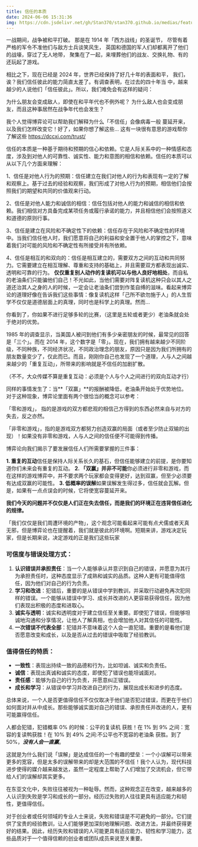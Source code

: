 ```yaml
---
title: 信任的本质
date: 2024-06-06 15:31:36
img: https://cdn.jsdelivr.net/gh/Stan370/stan370.github.io/medias/featureimages/trust.jpg
---
```



一战期间，战争被和平打破。
那是在 1914 年「西方战线」的圣诞节，
尽管有着严格的军令不准他们与敌方士兵谈笑风生，
英国和德国的军人们却都离开了他们的战壕，穿过了无人地带，
聚集在了一起，来埋葬他们的战友、交换礼物、有的还玩起了游戏。

相比之下，现在已经是 2024 年，世界已经保持了好几十年的表面和平，
我们，诶？我们信任彼此的能力简直太差了。有调查表明，在过去的四十年当
中，越来越少的人说他们「信任彼此」。所以，我们难免会有这样的疑问：

为什么朋友会变成敌人，即使在和平年代也不例外呢？
为什么敌人也会变成朋友，而且这种事居然在战争年代也会发生？

我个人觉得博弈论可以帮助我们解释为什么「不信任」会像病毒一般
蔓延开来，以及我们怎样改变它！好了，如果你想了解这些...
这有一块很有意思的游戏帮你了解这些 https://dccxi.com/trust/

信任的本质是一种基于期待和预期的信心和依赖。它是人际关系中的一种情感和态度，涉及到对他人的可靠性、诚实性、能力和意图的相信和依赖。信任的本质可以从以下几个方面来理解：

1、信任是对他人行为的预期：信任建立在我们对他人的行为和表现有一定的了解和观察上。基于过去的经验和观察，我们形成了对他人行为的预期，相信他们会按照我们的期望和共同的价值观来行动。

2、信任是对他人能力和诚信的相信：信任包括对他人的能力和诚信的相信和依赖。我们相信对方具备完成某项任务或履行承诺的能力，并且相信他们会按照道义和道德的原则行事。

3、信任是建立在风险和不确定性下的依赖：信任存在于风险和不确定性的环境中。当我们信任他人时，我们愿意将自己的利益和安全置于他人的掌控之下，意味着我们对可能的风险和不确定性有所接受并有所依赖。

4、信任是相互的和双向的：信任是相互建立的，需要双方之间的互动和共同努力。它需要建立在相互理解、尊重和支持的基础上，并且需要双方都表现出诚实、透明和可靠的行为。
**仅仅重复别人动作的复读机可以与他人良好地相处**，而自私的老油条们只能骗他们自己！不光如此，当他们需要对阵复读机这种只会以其人之道还治其人之身的人的时候，一定会让老油条们尝到作茧自缚的滋味。看起来博弈论的道理好像在告诉我们这些事情：像复读机这样「己所不欲勿施于人」的人生哲学不仅仅是道德层面上的真理，同时也是科学上的真理。然而…

你看到了，你如果不进行足够多轮的比赛，（这里是五轮或者更少）老油条就会处于绝对的优势。

1985 年的调查显示，当美国人被问到他们有多少亲密朋友的时候，最常见的回答是「三个」。而在 2014 年，这个数字是「零」。现在，我们拥有越来越少不同阶级，不同种族，不同经济状况，不同政治理念的朋友，原因只是因为我们所拥有的朋友数量变少了，仅此而已。而且，刚刚你自己也发现了一个道理，人与人之间越来越少的「重复互动」，所带来的影响就是不信任的加剧扩散。

（不不，大众传媒不算是重复互动：必须是个人与个人之间进行的双向互动才行）

同样的事情发生了：当**「双赢」**的报酬被降低，老油条开始处于优势地位。对于这种现象，博弈论里面有两个很恰当的概念可以参考：

「零和游戏」， 指的是游戏的双方都悲观的相信己方得到的东西必然来自与对方的失去，反之亦然。

「非零和游戏」，指的是游戏双方都努力创造双赢的局面（或者至少防止双输的出现）！如果没有非零和游戏，人与人之间的信任便不可能得到传播。

博弈论向我们揭示了要发展信任人们所需要掌握的三件事：

**1. 重复的互动**信任是保持人际关系长久的基石，但信任能够建立的前提，是你要知道你们未来会有重复的互动。
**2. 「双赢」并非不可能**你必须进行非零和游戏，而在这样的游戏博弈中，并不要求两个玩家都会变得更好，达到双赢，但至少必须要有达成双赢的可能性。
**3. 低概率的误解**如果误解发生得过多，信任就会瓦解。但是，如果有一点点误会的时候，它将使宽容蔓延开来。

**我们今天的问题并不仅仅是人们正在失去信任，而是我们的环境正在违背信任进化的规律。**

「我们仅仅是我们周遭环境的产物」，这个观念可能看起来可能有点犬儒或者天真无邪，但是博弈论也在提醒着，我们就是彼此的环境啊。短期来讲，游戏决定玩家，但是长期来说，决定游戏的正是我们这些玩家

### **可信度与错误处理方式：**

1. **认识错误并承担责任**：当一个人能够承认并意识到自己的错误，并愿意为其行为承担责任时，这种态度显示了成熟和诚实的品质。这种人更有可能值得信任，因为他们对自己的行为负责。
2. **学习和改进**：犯错后，重要的是从错误中学到教训，并采取行动避免再次犯同样的错误。一个能够从错误中学习、成长并改进的人更容易获得信任，因为他们表现出积极的态度和进取心。
3. **诚实与透明**：诚实和透明度对于建立信任至关重要。即使犯了错误，但能够坦诚地沟通和分享情况，让他人了解真相，也会增加他人对其信任的可能性。
4. **一次错误不代表全部**：犯错并不意味着这个人会一直犯错。重要的是看他们是否愿意改变和成长，以及是否从过去的错误中吸取了经验教训。

### **值得信任的特质：**

- **一致性**：表现出持续一致的品德和行为，比如坦诚、诚实和负责任。
- **诚信**：表现出真诚和诚实的态度，即使犯了错误也能坦诚面对。
- **责任感**：能够为自己的行为负责，并愿意纠正错误。
- **成长和学习**：从错误中学习并改进自己的行为，展现出成长和进步的态度。

总体来说，一个人是否更值得信任不仅仅取决于他们是否犯过错误，而更在于他们如何面对并从中成长。那些能够诚实面对自己的错误、承担责任并改进的人，更有可能赢得信任。

人都会犯错，犯错概率 0% 的时候：公平的复读机 获胜！在 1% 到 9% 之间：宽容的复读鸭获胜！在 10% 到 49% 之间:不公平也不宽容的老油条 获胜。到了 50%，***没有人会一直赢***。

这就是为什么我们说「误解」是达成信任的一个有趣的壁垒：一个小误解可以带来更多的宽容，但是太多的误解带来的却是大范围的不信任！我个人认为，现代科技进步使得的媒介越来越发达，虽然一定程度上帮助了人们增加了交流机会，但它带给人们的误解却其实更多。

在东亚文化中，失败往往被视为一种耻辱。然而，这种观念正在改变，越来越多的人认识到失败是学习和成长的一部分。经历过失败的人往往更具有适应能力和韧性，更值得信任。

对于创业者或任何领域的专业人士来说，失败和错误是不可避免的一部分。它们提供了宝贵的经验教训，让人们能够更加深刻地理解问题、改进方法，并最终获得更好的结果。因此，经历失败和错误的人可能更具有适应能力、韧性和学习能力，这些品质对于一个值得信赖的创业者或团队成员来说至关重要。
